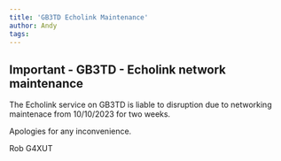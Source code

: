 ```yaml
---
title: 'GB3TD Echolink Maintenance'
author: Andy
tags: 
---
```


Important - GB3TD - Echolink network maintenance
------------------------------------------------

The Echolink service on GB3TD is liable to disruption due to networking maintenace from 10/10/2023 for two weeks.

Apologies for any inconvenience.

Rob G4XUT
